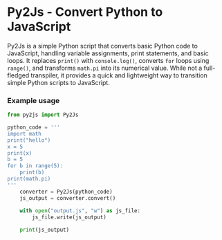 # Py2Js - Convert Python to JavaScript  

Py2Js is a simple Python script that converts basic Python code to JavaScript, handling variable assignments, print statements, and basic loops. It replaces `print()` with `console.log()`, converts `for` loops using `range()`, and transforms `math.pi` into its numerical value. While not a full-fledged transpiler, it provides a quick and lightweight way to transition simple Python scripts to JavaScript.  

### Example usage

```python
from py2js import Py2Js

python_code = '''
import math 
print("hello")
x = 5
print(x)
b = 5
for b in range(5):
    print(b)
print(math.pi)
'''
    converter = Py2Js(python_code)
    js_output = converter.convert()
    
    with open("output.js", "w") as js_file:
        js_file.write(js_output)

    print(js_output)
```
